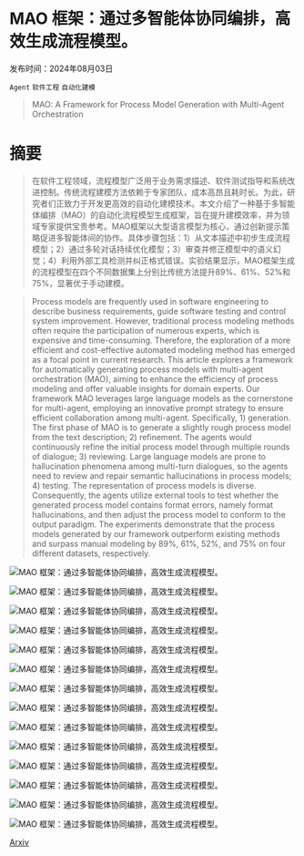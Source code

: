 # MAO 框架：通过多智能体协同编排，高效生成流程模型。

发布时间：2024年08月03日

`Agent` `软件工程` `自动化建模`

> MAO: A Framework for Process Model Generation with Multi-Agent Orchestration

# 摘要

> 在软件工程领域，流程模型广泛用于业务需求描述、软件测试指导和系统改进控制。传统流程建模方法依赖于专家团队，成本高昂且耗时长。为此，研究者们正致力于开发更高效的自动化建模技术。本文介绍了一种基于多智能体编排（MAO）的自动化流程模型生成框架，旨在提升建模效率，并为领域专家提供宝贵参考。MAO框架以大型语言模型为核心，通过创新提示策略促进多智能体间的协作。具体步骤包括：1）从文本描述中初步生成流程模型；2）通过多轮对话持续优化模型；3）审查并修正模型中的语义幻觉；4）利用外部工具检测并纠正格式错误。实验结果显示，MAO框架生成的流程模型在四个不同数据集上分别比传统方法提升89%、61%、52%和75%，显著优于手动建模。

> Process models are frequently used in software engineering to describe business requirements, guide software testing and control system improvement. However, traditional process modeling methods often require the participation of numerous experts, which is expensive and time-consuming. Therefore, the exploration of a more efficient and cost-effective automated modeling method has emerged as a focal point in current research. This article explores a framework for automatically generating process models with multi-agent orchestration (MAO), aiming to enhance the efficiency of process modeling and offer valuable insights for domain experts. Our framework MAO leverages large language models as the cornerstone for multi-agent, employing an innovative prompt strategy to ensure efficient collaboration among multi-agent. Specifically, 1) generation. The first phase of MAO is to generate a slightly rough process model from the text description; 2) refinement. The agents would continuously refine the initial process model through multiple rounds of dialogue; 3) reviewing. Large language models are prone to hallucination phenomena among multi-turn dialogues, so the agents need to review and repair semantic hallucinations in process models; 4) testing. The representation of process models is diverse. Consequently, the agents utilize external tools to test whether the generated process model contains format errors, namely format hallucinations, and then adjust the process model to conform to the output paradigm. The experiments demonstrate that the process models generated by our framework outperform existing methods and surpass manual modeling by 89%, 61%, 52%, and 75% on four different datasets, respectively.

![MAO 框架：通过多智能体协同编排，高效生成流程模型。](../../../paper_images/2408.01916/x1.png)

![MAO 框架：通过多智能体协同编排，高效生成流程模型。](../../../paper_images/2408.01916/x3.png)

![MAO 框架：通过多智能体协同编排，高效生成流程模型。](../../../paper_images/2408.01916/x4.png)

![MAO 框架：通过多智能体协同编排，高效生成流程模型。](../../../paper_images/2408.01916/x5.png)

![MAO 框架：通过多智能体协同编排，高效生成流程模型。](../../../paper_images/2408.01916/x6.png)

![MAO 框架：通过多智能体协同编排，高效生成流程模型。](../../../paper_images/2408.01916/x7.png)

![MAO 框架：通过多智能体协同编排，高效生成流程模型。](../../../paper_images/2408.01916/x9.png)

![MAO 框架：通过多智能体协同编排，高效生成流程模型。](../../../paper_images/2408.01916/x11.png)

![MAO 框架：通过多智能体协同编排，高效生成流程模型。](../../../paper_images/2408.01916/x12.png)

![MAO 框架：通过多智能体协同编排，高效生成流程模型。](../../../paper_images/2408.01916/x13.png)

![MAO 框架：通过多智能体协同编排，高效生成流程模型。](../../../paper_images/2408.01916/x14.png)

![MAO 框架：通过多智能体协同编排，高效生成流程模型。](../../../paper_images/2408.01916/x16.png)

![MAO 框架：通过多智能体协同编排，高效生成流程模型。](../../../paper_images/2408.01916/x17.png)

![MAO 框架：通过多智能体协同编排，高效生成流程模型。](../../../paper_images/2408.01916/x18.png)

[Arxiv](https://arxiv.org/abs/2408.01916)